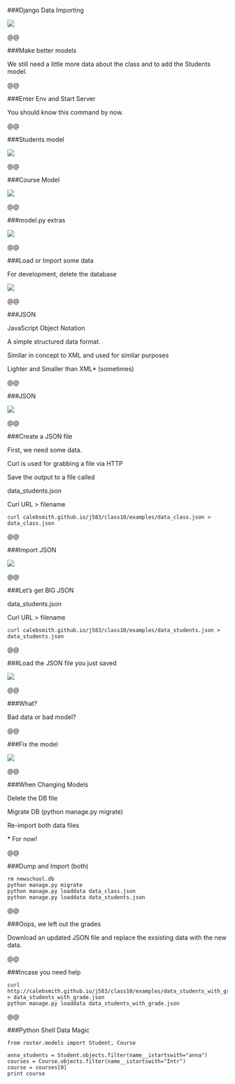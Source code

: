 ###Django Data Importing

![](images/image1.png)

@@

###Make better models

We still need a little more data about the class and to add the Students model.

@@

###Enter Env and Start Server

You should know this command by now.

@@

###Students model

![](images/image2.png)

@@

###Course Model

![](images/image3.png)

@@

###model.py extras

![](images/image4.png)

@@

###Load or Import some data

For development, delete the database

![](images/image5.png)

@@

###JSON

JavaScript Object Notation

A simple structured data format.

Similar in concept to XML and used for similar purposes

Lighter and Smaller than XML\* (sometimes)

@@

###JSON

![](images/image6.png)

@@

###Create a JSON file

First, we need some data.

Curl is used for grabbing a file via HTTP

Save the output to a file called

data_students.json

Curl URL > filename

```
curl calebsmith.github.io/j583/class10/examples/data_class.json > data_class.json
```

@@

###Import JSON

![](images/image8.png)

@@

###Let’s get BIG JSON

data_students.json

Curl URL > filename

```
curl calebsmith.github.io/j583/class10/examples/data_students.json > data_students.json
```

@@

###Load the JSON file you just saved

![](images/image10.png)

@@

###What?

Bad data or bad model?

@@

###Fix the model

![](images/image11.png)

@@

###When Changing Models

Delete the DB file

Migrate DB (python manage.py migrate)

Re-import both data files

\* For now!

@@

###Dump and Import (both)

```
rm newschool.db
python manage.py migrate
python manage.py loaddata data_class.json
python manage.py loaddata data_students.json
```
@@

###Oops, we left out the grades

Download an updated JSON file and replace the exsisting data with the new data.

@@

###Incase you need help

```
curl http://calebsmith.github.io/j583/class10/examples/data_students_with_grade.json > data_students_with_grade.json
python manage.py loaddata data_students_with_grade.json
```

@@

###Python Shell Data Magic

```
from roster.models import Student, Course

anna_students = Student.objects.filter(name__istartswith="anna")
courses = Course.objects.filter(name__istartswith="Intr")
course = courses[0]
print course
```

